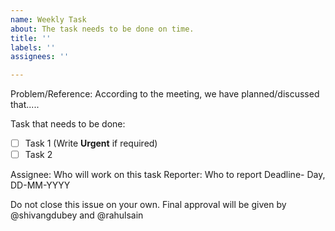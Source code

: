 ```yaml
---
name: Weekly Task
about: The task needs to be done on time.
title: ''
labels: ''
assignees: ''

---
```


Problem/Reference: According to the meeting, we have planned/discussed that..... 

Task that needs to be done:
- [ ] Task 1 (Write **Urgent** if required)
- [ ] Task 2

Assignee: Who will work on this task
Reporter: Who to report
Deadline- Day, DD-MM-YYYY

Do not close this issue on your own. Final approval will be given by @shivangdubey and @rahulsain

